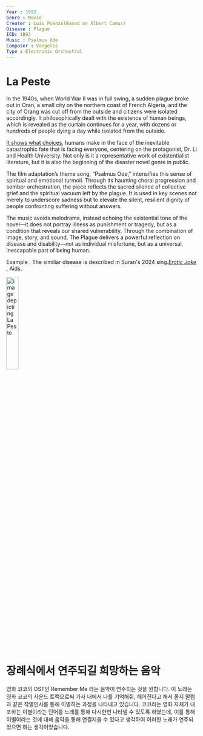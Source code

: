 ```yaml
---
Year : 1992
Genre : Movie
Creater : Luis Puenzo(Based on Albert Camus)
Disease : Plague
ICD: 1B93
Music : Psalmus Ode
Composer : Vangelis
Type : Electronic Orchestral
---
```


# La Peste
In the 1940s, when World War II was in full swing, a sudden plague broke out in Oran, a small city on the northern coast of French Algeria, and the city of Orang was cut off from the outside and citizens were isolated accordingly. It philosophically dealt with the existence of human beings, which is revealed as the curtain continues for a year, with dozens or hundreds of people dying a day while isolated from the outside.

[It shows what choices](https://youtu.be/1Rw7p8McXzw?feature=shared), humans make in the face of the inevitable catastrophic fate that is facing everyone, centering on the protagonist, Dr. Li and Health University. Not only is it a representative work of existentialist literature, but it is also the beginning of the disaster novel genre in public.

The film adaptation’s theme song, “Psalmus Ode,” intensifies this sense of spiritual and emotional turmoil. Through its haunting choral progression and somber orchestration, the piece reflects the sacred silence of collective grief and the spiritual vacuum left by the plague. It is used in key scenes not merely to underscore sadness but to elevate the silent, resilient dignity of people confronting suffering without answers.

The music avoids melodrama, instead echoing the existential tone of the novel—it does not portray illness as punishment or tragedy, but as a condition that reveals our shared vulnerability. Through the combination of image, story, and sound, The Plague delivers a powerful reflection on disease and disability—not as individual misfortune, but as a universal, inescapable part of being human.

Example : The similiar disease is described in Suran's 2024 sing.[*Erotic Joke*](yum_jihyeon.md) , Aids.



<img src="./kim_jinhyeon_img.png" alt="image depicting La Peste" style="width:25%;" />

# 장례식에서 연주되길 희망하는 음악
영화 코코의 OST인 Remember Me 라는 음악이 연주되는 것을 원합니다. 이 노래는 영화 코코의 사운드 트랙으로써 가사 내에서 나를 기억해줘, 헤어진다고 해서 울지 말렴과 같은 작별인사를 통해 이별하는 과정을 나타내고 있습니다. 
코코라는 영화 자체가 내포하는 이별이라는 단어를 노래를 통해 다시한번 나타낼 수 있도록 하였는데, 이를 통해 이별이라는 것에 대해 음악을 통해 연결지을 수 있다고 생각하여 이러한 노래가 연주되었으면 하는 생각이었습니다.


